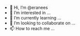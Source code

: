 - 👋 Hi, I’m @eranees
- 👀 I’m interested in ...
- 🌱 I’m currently learning ...
- 💞️ I’m looking to collaborate on ...
- 📫 How to reach me ...

<!---
eranees/eranees is a ✨ special ✨ repository because its `README.md` (this file) appears on your GitHub profile.
You can click the Preview link to take a look at your changes.
--->
